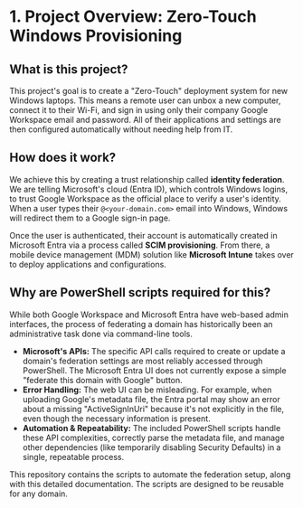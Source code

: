 # 1. Project Overview: Zero-Touch Windows Provisioning

## What is this project?
This project's goal is to create a "Zero-Touch" deployment system for new Windows laptops. This means a remote user can unbox a new computer, connect it to their Wi-Fi, and sign in using only their company Google Workspace email and password. All of their applications and settings are then configured automatically without needing help from IT.

## How does it work?
We achieve this by creating a trust relationship called **identity federation**. We are telling Microsoft's cloud (Entra ID), which controls Windows logins, to trust Google Workspace as the official place to verify a user's identity. When a user types their `@<your-domain.com>` email into Windows, Windows will redirect them to a Google sign-in page.

Once the user is authenticated, their account is automatically created in Microsoft Entra via a process called **SCIM provisioning**. From there, a mobile device management (MDM) solution like **Microsoft Intune** takes over to deploy applications and configurations.

## Why are PowerShell scripts required for this?
While both Google Workspace and Microsoft Entra have web-based admin interfaces, the process of federating a domain has historically been an administrative task done via command-line tools.

*   **Microsoft's APIs:** The specific API calls required to create or update a domain's federation settings are most reliably accessed through PowerShell. The Microsoft Entra UI does not currently expose a simple "federate this domain with Google" button.
*   **Error Handling:** The web UI can be misleading. For example, when uploading Google's metadata file, the Entra portal may show an error about a missing "ActiveSignInUri" because it's not explicitly in the file, even though the necessary information is present.
*   **Automation & Repeatability:** The included PowerShell scripts handle these API complexities, correctly parse the metadata file, and manage other dependencies (like temporarily disabling Security Defaults) in a single, repeatable process.

This repository contains the scripts to automate the federation setup, along with this detailed documentation. The scripts are designed to be reusable for any domain.
